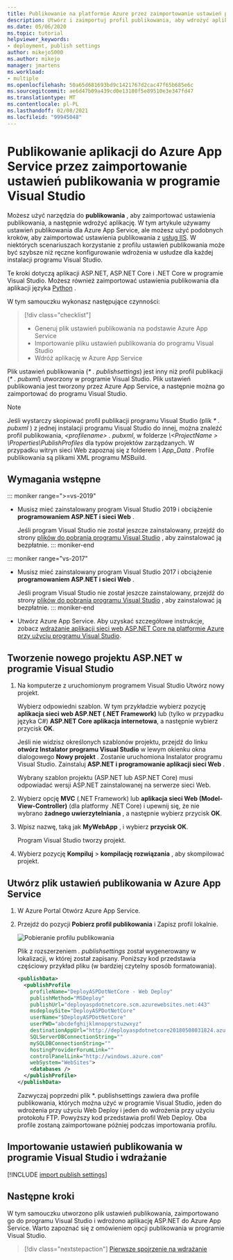 ```yaml
---
title: Publikowanie na platformie Azure przez zaimportowanie ustawień publikowania
description: Utwórz i zaimportuj profil publikowania, aby wdrożyć aplikację z programu Visual Studio w celu Azure App Service
ms.date: 05/06/2020
ms.topic: tutorial
helpviewer_keywords:
- deployment, publish settings
author: mikejo5000
ms.author: mikejo
manager: jmartens
ms.workload:
- multiple
ms.openlocfilehash: 50a65d681693bd9c1421767d2cac47f65b685e6c
ms.sourcegitcommit: ae6d47b09a439cd0e13180f5e89510e3e347fd47
ms.translationtype: MT
ms.contentlocale: pl-PL
ms.lasthandoff: 02/08/2021
ms.locfileid: "99945048"
---
```

# <a name="publish-an-application-to-azure-app-service-by-importing-publish-settings-in-visual-studio"></a>Publikowanie aplikacji do Azure App Service przez zaimportowanie ustawień publikowania w programie Visual Studio

Możesz użyć narzędzia do **publikowania** , aby zaimportować ustawienia publikowania, a następnie wdrożyć aplikację. W tym artykule używamy ustawień publikowania dla Azure App Service, ale możesz użyć podobnych kroków, aby zaimportować ustawienia publikowania z [usług IIS](../deployment/tutorial-import-publish-settings-iis.md). W niektórych scenariuszach korzystanie z profilu ustawień publikowania może być szybsze niż ręczne konfigurowanie wdrożenia w usłudze dla każdej instalacji programu Visual Studio.

Te kroki dotyczą aplikacji ASP.NET, ASP.NET Core i .NET Core w programie Visual Studio. Możesz również zaimportować ustawienia publikowania dla aplikacji języka [Python](../python/publishing-python-web-applications-to-azure-from-visual-studio.md) .

W tym samouczku wykonasz następujące czynności:

> [!div class="checklist"]
> * Generuj plik ustawień publikowania na podstawie Azure App Service
> * Importowanie pliku ustawień publikowania do programu Visual Studio
> * Wdróż aplikację w Azure App Service

Plik ustawień publikowania (*\* . publishsettings*) jest inny niż profil publikacji (*\* . pubxml*) utworzony w programie Visual Studio. Plik ustawień publikowania jest tworzony przez Azure App Service, a następnie można go zaimportować do programu Visual Studio.

> [!NOTE]
> Jeśli wystarczy skopiować profil publikacji programu Visual Studio (plik *\* . pubxml* ) z jednej instalacji programu Visual Studio do innej, można znaleźć profil publikowania, *\<profilename\> . pubxml*, w folderze *\\<ProjectName \> \Properties\PublishProfiles* dla typów projektów zarządzanych. W przypadku witryn sieci Web zapoznaj się z folderem *\ App_Data* . Profile publikowania są plikami XML programu MSBuild.

## <a name="prerequisites"></a>Wymagania wstępne

::: moniker range=">=vs-2019"

* Musisz mieć zainstalowany program Visual Studio 2019 i obciążenie **programowaniem ASP.NET i sieci Web** .

    Jeśli program Visual Studio nie został jeszcze zainstalowany, przejdź do strony [plików do pobrania programu Visual Studio](https://visualstudio.microsoft.com/downloads/) , aby zainstalować ją bezpłatnie.
::: moniker-end

::: moniker range="vs-2017"

* Musisz mieć zainstalowany program Visual Studio 2017 i obciążenie **programowaniem ASP.NET i sieci Web** .

    Jeśli program Visual Studio nie został jeszcze zainstalowany, przejdź do strony [plików do pobrania programu Visual Studio](https://visualstudio.microsoft.com/downloads/) , aby zainstalować ją bezpłatnie.
::: moniker-end

* Utwórz Azure App Service. Aby uzyskać szczegółowe instrukcje, zobacz [wdrażanie aplikacji sieci web ASP.NET Core na platformie Azure przy użyciu programu Visual Studio](/aspnet/core/tutorials/publish-to-azure-webapp-using-vs).

## <a name="create-a-new-aspnet-project-in-visual-studio"></a>Tworzenie nowego projektu ASP.NET w programie Visual Studio

1. Na komputerze z uruchomionym programem Visual Studio Utwórz nowy projekt.

    Wybierz odpowiedni szablon. W tym przykładzie wybierz pozycję **aplikacja sieci web ASP.NET (.NET Framework)** lub (tylko w przypadku języka C#) **ASP.NET Core aplikacja internetowa**, a następnie wybierz przycisk **OK**.

    Jeśli nie widzisz określonych szablonów projektu, przejdź do linku **otwórz Instalator programu Visual Studio** w lewym okienku okna dialogowego **Nowy projekt** . Zostanie uruchomiona Instalator programu Visual Studio. Zainstaluj **ASP.NET i programowanie aplikacji sieci Web** .

    Wybrany szablon projektu (ASP.NET lub ASP.NET Core) musi odpowiadać wersji ASP.NET zainstalowanej na serwerze sieci Web.

1. Wybierz opcję **MVC** (.NET Framework) lub **aplikacja sieci Web (Model-View-Controller)** (dla platformy .NET Core) i upewnij się, że nie wybrano **żadnego uwierzytelniania** , a następnie wybierz przycisk **OK**.

1. Wpisz nazwę, taką jak **MyWebApp** , i wybierz **przycisk OK**.

    Program Visual Studio tworzy projekt.

1. Wybierz pozycję **Kompiluj**  >  **kompilację rozwiązania** , aby skompilować projekt.

## <a name="create-the-publish-settings-file-in-azure-app-service"></a>Utwórz plik ustawień publikowania w Azure App Service

1. W Azure Portal Otwórz Azure App Service.

1. Przejdź do pozycji **Pobierz profil publikowania** i Zapisz profil lokalnie.

    ![Pobieranie profilu publikowania](../deployment/media/tutorial-azure-app-service-get-publish-profile.png)

    Plik z rozszerzeniem *. publishsettings* został wygenerowany w lokalizacji, w której został zapisany. Poniższy kod przedstawia częściowy przykład pliku (w bardziej czytelny sposób formatowania).

    ```xml
    <publishData>
      <publishProfile
        profileName="DeployASPDotNetCore - Web Deploy"
        publishMethod="MSDeploy"
        publishUrl="deployaspdotnetcore.scm.azurewebsites.net:443"
        msdeploySite="DeployASPDotNetCore"
        userName="$DeployASPDotNetCore"
        userPWD="abcdefghijklmnopqrstuzwxyz"
        destinationAppUrl="http://deployaspdotnetcore20180508031824.azurewebsites.net"
        SQLServerDBConnectionString=""
        mySQLDBConnectionString=""
        hostingProviderForumLink=""
        controlPanelLink="http://windows.azure.com"
        webSystem="WebSites">
        <databases />
      </publishProfile>
    </publishData>
    ```

    Zazwyczaj poprzedni plik *. publishsettings zawiera dwa profile publikowania, których można użyć w programie Visual Studio, jeden do wdrożenia przy użyciu Web Deploy i jeden do wdrożenia przy użyciu protokołu FTP. Powyższy kod przedstawia profil Web Deploy. Oba profile zostaną zaimportowane później podczas importowania profilu.

## <a name="import-the-publish-settings-in-visual-studio-and-deploy"></a>Importowanie ustawień publikowania w programie Visual Studio i wdrażanie

[!INCLUDE [import publish settings](../deployment/includes/import-publish-settings-vs.md)]

## <a name="next-steps"></a>Następne kroki

W tym samouczku utworzono plik ustawień publikowania, zaimportowano go do programu Visual Studio i wdrożono aplikację ASP.NET do Azure App Service. Warto zapoznać się z omówieniem opcji publikowania w programie Visual Studio.

> [!div class="nextstepaction"]
> [Pierwsze spojrzenie na wdrażanie](../deployment/deploying-applications-services-and-components.md)
